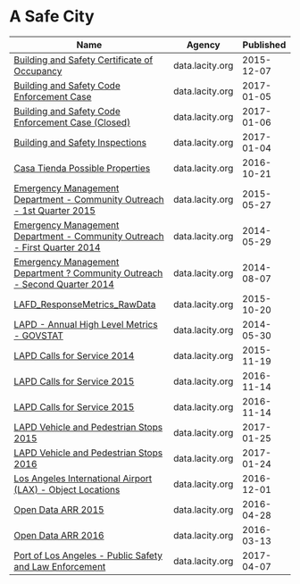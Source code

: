 # A Safe City

Name | Agency | Published
---- | ---- | ---------
[Building and Safety Certificate of Occupancy](../datasets/3f9m-afei.md) | data.lacity.org | 2015-12-07
[Building and Safety Code Enforcement Case](../datasets/2uz8-3tj3.md) | data.lacity.org | 2017-01-05
[Building and Safety Code Enforcement Case (Closed)](../datasets/q3qu-98vb.md) | data.lacity.org | 2017-01-06
[Building and Safety Inspections](../datasets/9w5z-rg2h.md) | data.lacity.org | 2017-01-04
[Casa Tienda Possible Properties](../datasets/y7m5-sde4.md) | data.lacity.org | 2016-10-21
[Emergency Management Department - Community Outreach - 1st Quarter 2015](../datasets/iz9s-qc6r.md) | data.lacity.org | 2015-05-27
[Emergency Management Department - Community Outreach - First Quarter 2014](../datasets/6xuk-a67v.md) | data.lacity.org | 2014-05-29
[Emergency Management Department ? Community Outreach - Second Quarter 2014](../datasets/4k67-bwgi.md) | data.lacity.org | 2014-08-07
[LAFD_ResponseMetrics_RawData](../datasets/cthf-nngn.md) | data.lacity.org | 2015-10-20
[LAPD - Annual High Level Metrics - GOVSTAT](../datasets/t6kt-2yic.md) | data.lacity.org | 2014-05-30
[LAPD Calls for Service 2014](../datasets/mgue-vbsx.md) | data.lacity.org | 2015-11-19
[LAPD Calls for Service 2015](../datasets/xwgr-xw5q.md) | data.lacity.org | 2016-11-14
[LAPD Calls for Service 2015](../datasets/xwgr-xw5q.md) | data.lacity.org | 2016-11-14
[LAPD Vehicle and Pedestrian Stops 2015](../datasets/fmpk-vq3h.md) | data.lacity.org | 2017-01-25
[LAPD Vehicle and Pedestrian Stops 2016](../datasets/ghrm-j3er.md) | data.lacity.org | 2017-01-24
[Los Angeles International Airport (LAX) - Object Locations](../datasets/r8xf-vixa.md) | data.lacity.org | 2016-12-01
[Open Data ARR 2015](../datasets/d4vt-ypi8.md) | data.lacity.org | 2016-04-28
[Open Data ARR 2016](../datasets/m58u-93eu.md) | data.lacity.org | 2016-03-13
[Port of Los Angeles - Public Safety and Law Enforcement](../datasets/r5zp-atgu.md) | data.lacity.org | 2017-04-07

